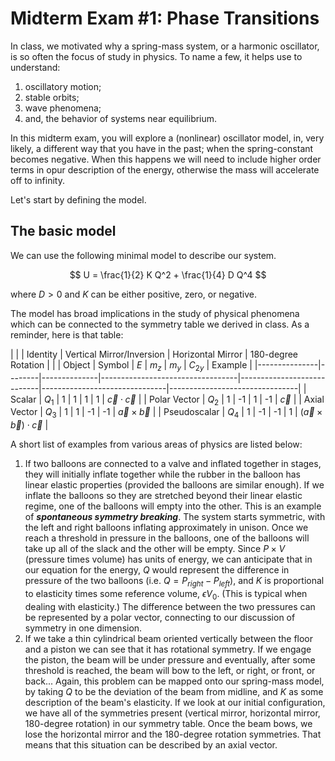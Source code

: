 # Midterm Exam #1: Phase Transitions

In class, we motivated why a spring-mass system, or a harmonic oscillator, is so often the focus of study in physics. To name a few, it helps use to understand:

1. oscillatory motion;
2. stable orbits;
3. wave phenomena;
4. and, the behavior of systems near equilibrium.

In this midterm exam, you will explore a (nonlinear) oscillator model, in, very likely, a different way that you have in the past; when the spring-constant becomes negative. When this happens we will need to include higher order terms in opur description of the energy, otherwise the mass will accelerate off to infinity.

Let's start by defining the model.

## The basic model

We can use the following minimal model to describe our system.

$$ U = \frac{1}{2} K Q^2 + \frac{1}{4} D Q^4 $$

where $D>0$ and $K$ can be either positive, zero, or negative.

The model has broad implications in the study of physical phenomena which can be connected to the symmetry table we derived in class. As a reminder, here is that table:

|         |  | Identity | Vertical Mirror/Inversion | Horizontal Mirror | 180-degree Rotation |                         |
| Object        | Symbol | $E$ | $m_z$ | $m_y$ | $C_{2y}$ | Example                        |
|---------------|--------|--------------|----------------------------------|----------------------------|-------------------------------|--------------------------------|
| Scalar        | $Q_1$    | 1            |  1                               |  1                         |    1                          | $\vec{c} \cdot \vec{c}$        |
| Polar Vector  | $Q_2$    | 1            | -1                               |  1                         |   -1                          | $\vec{c}$                      |
| Axial Vector  | $Q_3$    | 1            |  1                               | -1                         |   -1                          | $\vec{a} \times \vec{b}$       |
| Pseudoscalar  | $Q_4$    | 1            | -1                               | -1                         |    1                          | $(\vec{a} \times \vec{b}) \cdot \vec{c}$ |



A short list of examples from various areas of physics are listed below:

1. If two balloons are connected to a valve and inflated together in stages, they will initially inflate together while the rubber in the balloon has linear elastic properties (provided the balloons are similar enough). If we inflate the balloons so they are stretched beyond their linear elastic regime, one of the balloons will empty into the other. This is an example of ***spontaneous symmetry breaking***. The system starts symmetric, with the left and right balloons inflating approximately in unison. Once we reach a threshold in pressure in the balloons, one of the balloons will take up all of the slack and the other will be empty. Since $P\times V$ (pressure times volume) has units of energy, we can anticipate that in our equation for the energy, $Q$ would represent the difference in pressure of the two balloons (i.e. $Q=P_{right}-P_{left}$), and $K$ is proportional to elasticity times some reference volume, $\epsilon V_0$. (This is typical when dealing with elasticity.) The difference between the two pressures can be represented by a polar vector, connecting to our discussion of symmetry in one dimension.
2. If we take a thin cylindrical beam oriented vertically between the floor and a piston we can see that it has rotational symmetry. If we engage the piston, the beam will be under pressure and eventually, after some threshold is reached, the beam will bow to the left, or right, or front, or back... Again, this problem can be mapped onto our spring-mass model, by taking $Q$ to be the deviation of the beam from midline, and $K$ as some description of the beam's elasticity. If we look at our initial configuration, we have all of the symmetries present (vertical mirror, horizontal mirror, 180-degree rotation) in our symmetry table. Once the beam bows, we lose the horizontal mirror and the 180-degree rotation symmetries. That means that this situation can be described by an axial vector.
